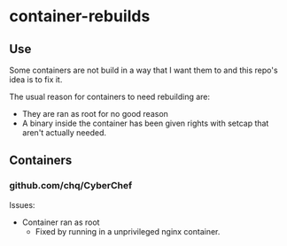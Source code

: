 # container-rebuilds
## Use
Some containers are not build in a way that I want them to and this repo's idea is to fix it. <br>

The usual reason for containers to need rebuilding are:
- They are ran as root for no good reason
- A binary inside the container has been given rights with setcap that aren't actually needed.

## Containers
### github.com/chq/CyberChef
Issues:
- Container ran as root
    - Fixed by running in a unprivileged nginx container.

